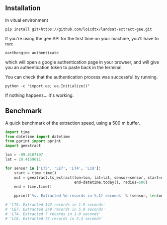 

## Installation

In vitual environment

```
pip install git+https://github.com/loicdtx/landsat-extract-gee.git
```

If you're using the gee API for the first time on your machine, you'll have to run:

```
earthengine authenticate
```

which will open a google authentication page in your browser, and will give you an authentication token to paste back in the terminal.

You can check that the authentication process was successful by running.

```
python -c "import ee; ee.Initialize()"
```

If nothing happens... it's working.

## Benchmark

A quick benchmark of the extraction speed, using a 500 m buffer.

```python
import time
from datetime import datetime
from pprint import pprint
import geextract

lon = -89.8107197
lat = 20.4159611

for sensor in ['LT5', 'LE7', 'LT4', 'LC8']:
    start = time.time()
    out = geextract.ts_extract(lon=lon, lat=lat, sensor=sensor, start=datetime(1980, 1, 1, 0, 0),
                               end=datetime.today(), radius=500)
    end = time.time()

    pprint('%s. Extracted %d records in %.1f seconds' % (sensor, len(out), end - start))

# 'LT5. Extracted 142 records in 1.9 seconds'
# 'LE7. Extracted 249 records in 5.8 seconds'
# 'LT4. Extracted 7 records in 1.0 seconds'
# 'LC8. Extracted 72 records in 2.4 seconds'
```
